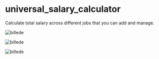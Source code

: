 # universal_salary_calculator

Calculate total salary across different jobs that you can add and manage.


![billede](https://user-images.githubusercontent.com/42738065/150859457-ef9067c0-a426-4fb8-94a7-c121b940ec38.png)

![billede](https://user-images.githubusercontent.com/42738065/150859505-27ca55f7-5352-4b68-af67-043333e8e148.png)

![billede](https://user-images.githubusercontent.com/42738065/150859531-01fb62d8-e5a3-45c9-9bb4-2f949e53103d.png)

